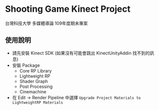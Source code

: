 # Shooting Game Kinect Project

台灣科技大學 多媒體導論 109年度期末專案

## 使用說明

* 請先安裝 Kinect SDK (如果沒有可能會跳出 KinectUnityAddin 找不到的訊息)
* 安裝 Package
  * Core RP Library
  * Lightweight RP
  * Shader Graph
  * Post Processing
  * Cinemachine
* 在 Edit -> Render Pipeline 中選擇 `Upgrade Project Materials to LightweightRP Materials`